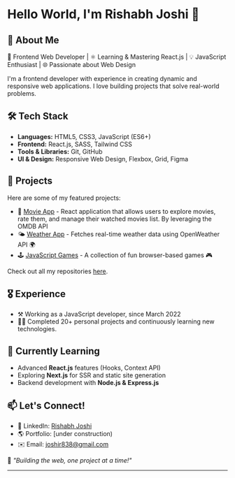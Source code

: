 <!---
joshir16/joshir16 is a ✨ special ✨ repository because its `README.md` (this file) appears on your GitHub profile.
You can click the Preview link to take a look at your changes.
 
![Profile Banner](https://source.unsplash.com/1600x400/?technology,coding)
-->
# Hello World, I'm Rishabh Joshi 👋

## 🚀 About Me
🎨 Frontend Web Developer | ⚛️ Learning & Mastering React.js | 💡 JavaScript Enthusiast | 🌐 Passionate about Web Design  

I'm a frontend developer with experience in creating dynamic and responsive web applications. I love building projects that solve real-world problems.

## 🛠️ Tech Stack
- **Languages:** HTML5, CSS3, JavaScript (ES6+)
- **Frontend:** React.js, SASS, Tailwind CSS
- **Tools & Libraries:** Git, GitHub
- **UI & Design:** Responsive Web Design, Flexbox, Grid, Figma

## 📌 Projects
Here are some of my featured projects:
- 🎦 [Movie App](https://github.com/joshir16/usePopcorn) - React application that allows users to explore movies, rate them, and manage their watched movies list. By leveraging the OMDB API 
- 🌤️ [Weather App](https://github.com/joshir16/weatherApp) - Fetches real-time weather data using OpenWeather API 🌍
- 🕹️ [JavaScript Games](https://github.com/joshir16/javascript-games) - A collection of fun browser-based games 🎮
<!--- 🖥️ [Portfolio Website](https://github.com/joshir16/portfolio) - My personal developer portfolio 💼 --> 

Check out all my repositories [here](https://github.com/joshir16?tab=repositories).

## 🎖️ Experience
- ⚒️ Working as a JavaScript developer, since March 2022
- 👨‍💻 Completed 20+ personal projects and continuously learning new technologies.

## 🌱 Currently Learning
- Advanced **React.js** features (Hooks, Context API)
- Exploring **Next.js** for SSR and static site generation
- Backend development with **Node.js & Express.js**

## 📫 Let's Connect!
- 💼 LinkedIn: [Rishabh Joshi](https://www.linkedin.com/in/rishabhj16/)
- 🌎 Portfolio: [under construction)
- ✉️ Email: joshir838@gmail.com  

💙 _"Building the web, one project at a time!"_

---
